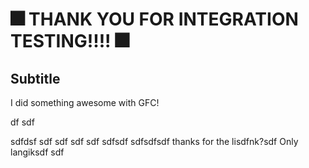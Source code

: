 # 🎆 THANK YOU FOR INTEGRATION TESTING!!!! 🎆

## Subtitle

I did something awesome with GFC!
 
df
sdf
  
  

sdfdsf
sdf
sdf
sdf
sdf
sdfsdf
sdfsdfsdf
thanks for the lisdfnk?sdf
Only langiksdf
sdf
